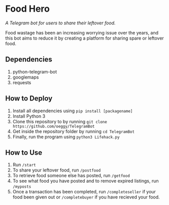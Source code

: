 # Food Hero

_A Telegram bot for users to share their leftover food._

Food wastage has been an increasing worrying issue over the years, and this bot aims to reduce it by creating a platform for sharing spare or leftover food.


## Dependencies
1. python-telegram-bot
2. googlemaps
3. requests


## How to Deploy
1. Install all dependencies using `pip install [packagename]` 
2. Install Python 3
3. Clone this repository to by running `git clone https://github.com/oeggy/TelegramBot`
4. Get inside the repository folder by running `cd TelegramBot`
5. Finally, run the program using `python3 Lifehack.py`


## How to Use
1. Run `/start`
2. To share your leftover food, run `/postfood`
3. To retrieve food someone else has posted, run `/getfood`
4. To see what food you have posted and to remove expired listings, run `/myposts`
5. Once a transaction has been completed, run `/completeseller` if your food been given out or `/completebuyer` if you have recieved your food.
